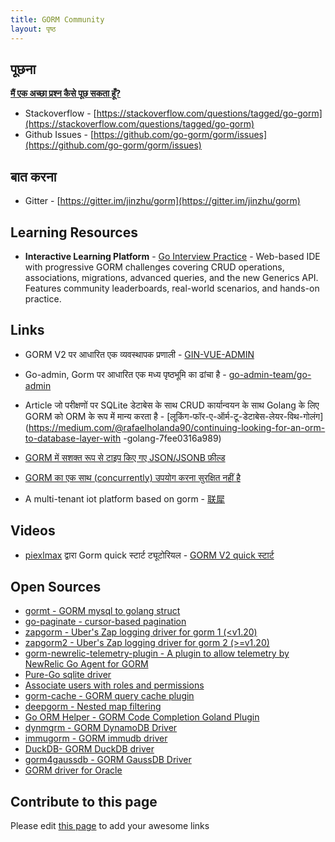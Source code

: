 ```yaml
---
title: GORM Community
layout: पृष्ठ
---
```


## पूछना

**[मैं एक अच्छा प्रश्न कैसे पूछ सकता हूँ?](https://stackoverflow.com/help/how-to-ask)**

* Stackoverflow - [https://stackoverflow.com/questions/tagged/go-gorm](https://stackoverflow.com/questions/tagged/go-gorm)
* Github Issues - [https://github.com/go-gorm/gorm/issues](https://github.com/go-gorm/gorm/issues)

## बात करना

* Gitter - [https://gitter.im/jinzhu/gorm](https://gitter.im/jinzhu/gorm)

## Learning Resources

* **Interactive Learning Platform** - [Go Interview Practice](https://app.gointerview.dev/packages/gorm) - Web-based IDE with progressive GORM challenges covering CRUD operations, associations, migrations, advanced queries, and the new Generics API. Features community leaderboards, real-world scenarios, and hands-on practice.

## Links

* GORM V2 पर आधारित एक व्यवस्थापक प्रणाली - [GIN-VUE-ADMIN](https://github.com/flipped-aurora/gin-vue-admin)

* Go-admin, Gorm पर आधारित एक मध्य पृष्ठभूमि का ढांचा है - [go-admin-team/go-admin](https://github.com/go-admin-team/go-admin)

* Article जो परीक्षणों पर SQLite डेटाबेस के साथ CRUD कार्यान्वयन के साथ Golang के लिए GORM को ORM के रूप में मान्य करता है - [लूकिंग-फॉर-ए-ऑर्म-टू-डेटाबेस-लेयर-विथ-गोलंग](https://medium.com/@rafaelholanda90/continuing-looking-for-an-orm-to-database-layer-with -golang-7fee0316a989)

* [GORM में सशक्त रूप से टाइप किए गए JSON/JSONB फ़ील्ड](https://www.terminateandstayresident.com/2022-07-13/orm-json)

* [GORM का एक साथ (concurrently) उपयोग करना सुरक्षित नहीं है](https://zhuanlan.zhihu.com/p/556065676)

* A multi-tenant iot platform based on gorm - [联犀](https://github.com/unitedrhino/things)

## Videos

* [piexlmax](https://github.com/piexlmax) द्वारा Gorm quick स्टार्ट ट्यूटोरियल - [GORM V2 quick स्टार्ट](https://www.bilibili.com/video/BV1E64y1472a#reply5032293079)

## Open Sources

* [gormt - GORM mysql to golang struct](https://github.com/xxjwxc/gormt)
* [go-paginate - cursor-based pagination](https://github.com/raphaelvigee/go-paginate)
* [zapgorm - Uber's Zap logging driver for gorm 1 (<v1.20)](https://github.com/moul/zapgorm)
* [zapgorm2 - Uber's Zap logging driver for gorm 2 (>=v1.20)](https://github.com/moul/zapgorm2)
* [gorm-newrelic-telemetry-plugin - A plugin to allow telemetry by NewRelic Go Agent for GORM](https://github.com/rafaelhl/gorm-newrelic-telemetry-plugin)
* [Pure-Go sqlite driver](https://github.com/glebarez/sqlite)
* [Associate users with roles and permissions](https://github.com/Permify/permify-gorm)
* [gorm-cache - GORM query cache plugin](https://github.com/liyuan1125/gorm-cache)
* [deepgorm - Nested map filtering](https://github.com/survivorbat/gorm-deep-filtering)
* [Go ORM Helper - GORM Code Completion Goland Plugin](https://github.com/maiqingqiang/go-orm-helper)
* [dynmgrm - GORM DynamoDB Driver](https://github.com/miyamo2/dynmgrm)
* [immugorm - GORM immudb driver](https://github.com/codenotary/immugorm)
* [DuckDB- GORM DuckDB driver](https://github.com/alifiroozi80/duckdb)
* [gorm4gaussdb - GORM GaussDB Driver](https://github.com/okyer/gorm4gaussdb)
* [GORM driver for Oracle](https://github.com/oracle-samples/gorm-oracle)

## <span id="contribute">Contribute to this page</span>

Please edit [this page](https://github.com/go-gorm/gorm.io/edit/master/pages/community.md) to add your awesome links
